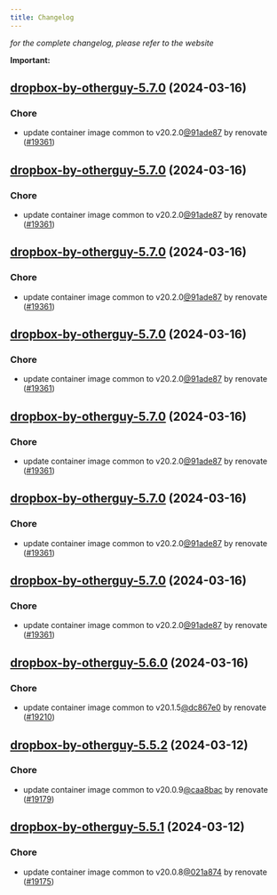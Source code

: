 ```yaml
---
title: Changelog
---
```



*for the complete changelog, please refer to the website*

**Important:**


## [dropbox-by-otherguy-5.7.0](https://github.com/truecharts/charts/compare/dropbox-by-otherguy-5.6.0...dropbox-by-otherguy-5.7.0) (2024-03-16)

### Chore



- update container image common to v20.2.0[@91ade87](https://github.com/91ade87) by renovate ([#19361](https://github.com/truecharts/charts/issues/19361))


## [dropbox-by-otherguy-5.7.0](https://github.com/truecharts/charts/compare/dropbox-by-otherguy-5.6.0...dropbox-by-otherguy-5.7.0) (2024-03-16)

### Chore



- update container image common to v20.2.0[@91ade87](https://github.com/91ade87) by renovate ([#19361](https://github.com/truecharts/charts/issues/19361))


## [dropbox-by-otherguy-5.7.0](https://github.com/truecharts/charts/compare/dropbox-by-otherguy-5.6.0...dropbox-by-otherguy-5.7.0) (2024-03-16)

### Chore



- update container image common to v20.2.0[@91ade87](https://github.com/91ade87) by renovate ([#19361](https://github.com/truecharts/charts/issues/19361))


## [dropbox-by-otherguy-5.7.0](https://github.com/truecharts/charts/compare/dropbox-by-otherguy-5.6.0...dropbox-by-otherguy-5.7.0) (2024-03-16)

### Chore



- update container image common to v20.2.0[@91ade87](https://github.com/91ade87) by renovate ([#19361](https://github.com/truecharts/charts/issues/19361))


## [dropbox-by-otherguy-5.7.0](https://github.com/truecharts/charts/compare/dropbox-by-otherguy-5.6.0...dropbox-by-otherguy-5.7.0) (2024-03-16)

### Chore



- update container image common to v20.2.0[@91ade87](https://github.com/91ade87) by renovate ([#19361](https://github.com/truecharts/charts/issues/19361))


## [dropbox-by-otherguy-5.7.0](https://github.com/truecharts/charts/compare/dropbox-by-otherguy-5.6.0...dropbox-by-otherguy-5.7.0) (2024-03-16)

### Chore



- update container image common to v20.2.0[@91ade87](https://github.com/91ade87) by renovate ([#19361](https://github.com/truecharts/charts/issues/19361))


## [dropbox-by-otherguy-5.7.0](https://github.com/truecharts/charts/compare/dropbox-by-otherguy-5.6.0...dropbox-by-otherguy-5.7.0) (2024-03-16)

### Chore



- update container image common to v20.2.0[@91ade87](https://github.com/91ade87) by renovate ([#19361](https://github.com/truecharts/charts/issues/19361))


## [dropbox-by-otherguy-5.6.0](https://github.com/truecharts/charts/compare/dropbox-by-otherguy-5.5.2...dropbox-by-otherguy-5.6.0) (2024-03-16)

### Chore



- update container image common to v20.1.5[@dc867e0](https://github.com/dc867e0) by renovate ([#19210](https://github.com/truecharts/charts/issues/19210))


## [dropbox-by-otherguy-5.5.2](https://github.com/truecharts/charts/compare/dropbox-by-otherguy-5.5.1...dropbox-by-otherguy-5.5.2) (2024-03-12)

### Chore



- update container image common to v20.0.9[@caa8bac](https://github.com/caa8bac) by renovate ([#19179](https://github.com/truecharts/charts/issues/19179))


## [dropbox-by-otherguy-5.5.1](https://github.com/truecharts/charts/compare/dropbox-by-otherguy-5.5.0...dropbox-by-otherguy-5.5.1) (2024-03-12)

### Chore



- update container image common to v20.0.8[@021a874](https://github.com/021a874) by renovate ([#19175](https://github.com/truecharts/charts/issues/19175))

